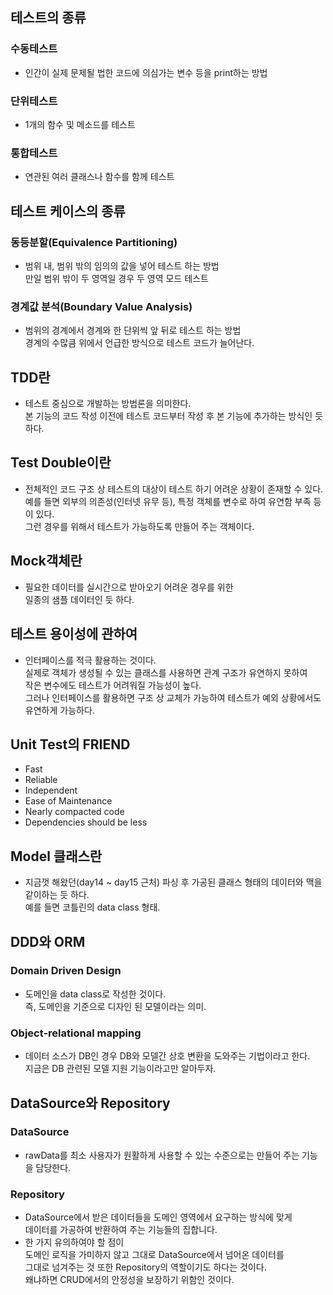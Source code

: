 ## 테스트의 종류
### 수동테스트
- 인간이 실제 문제될 법한 코드에 의심가는 변수 등을 print하는 방법
### 단위테스트
- 1개의 함수 및 메소드를 테스트
### 통합테스트
- 연관된 여러 클래스나 함수를 함께 테스트

## 테스트 케이스의 종류
### 동등분할(Equivalence Partitioning)
- 범위 내, 범위 밖의 임의의 값을 넣어 테스트 하는 방법  
만일 범위 밖이 두 영역일 경우 두 영역 모드 테스트
### 경계값 분석(Boundary Value Analysis)
- 범위의 경계에서 경계와 한 단위씩 앞 뒤로 테스트 하는 방법  
경계의 수많큼 위에서 언급한 방식으로 테스트 코드가 늘어난다.

## TDD란
- 테스트 중심으로 개발하는 방법론을 의미한다.  
본 기능의 코드 작성 이전에 테스트 코드부터 작성 후 본 기능에 추가하는 방식인 듯 하다.

## Test Double이란
- 전체적인 코드 구조 상 테스트의 대상이 테스트 하기 어려운 상황이 존재할 수 있다.  
예를 들면 외부의 의존성(인터넷 유무 등), 특정 객체를 변수로 하여 유연함 부족 등이 있다.  
그런 경우를 위해서 테스트가 가능하도록 만들어 주는 객체이다.

## Mock객체란
- 필요한 데이터를 실시간으로 받아오기 어려운 경우를 위한  
일종의 샘플 데이터인 듯 하다.

## 테스트 용이성에 관하여
- 인터페이스를 적극 활용하는 것이다.  
실제로 객체가 생성될 수 있는 클래스를 사용하면 관계 구조가 유연하지 못하여  
작은 변수에도 테스트가 어려워질 가능성이 높다.  
그러나 인터페이스를 활용하면 구조 상 교체가 가능하여 테스트가 예외 상황에서도 유연하게 가능하다.

## Unit Test의 FRIEND
- Fast
- Reliable
- Independent
- Ease of Maintenance
- Nearly compacted code
- Dependencies should be less

## Model 클래스란
- 지금껏 해왔던(day14 ~ day15 근처) 파싱 후 가공된 클래스 형태의 데이터와 맥을 같이하는 듯 하다.  
예를 들면 코틀린의 data class 형태.

## DDD와 ORM
### Domain Driven Design
- 도메인을 data class로 작성한 것이다.  
즉, 도메인을 기준으로 디자인 된 모델이라는 의미.
### Object-relational mapping
- 데이터 소스가 DB인 경우 DB와 모델간 상호 변환을 도와주는 기법이라고 한다.  
지금은 DB 관련된 모델 지원 기능이라고만 알아두자.

## DataSource와 Repository
### DataSource
- rawData를 최소 사용자가 원활하게 사용할 수 있는 수준으로는 만들어 주는 기능을 담당한다.
### Repository
- DataSource에서 받은 데이터들을 도메인 영역에서 요구하는 방식에 맞게  
데이터를 가공하여 반환하여 주는 기능들의 집합니다.
- 한 가지 유의하여야 할 점이  
도메인 로직을 가미하지 않고 그대로 DataSource에서 넘어온 데이터를  
그대로 넘겨주는 것 또한 Repository의 역할이기도 하다는 것이다.  
왜냐하면 CRUD에서의 안정성을 보장하기 위함인 것이다.